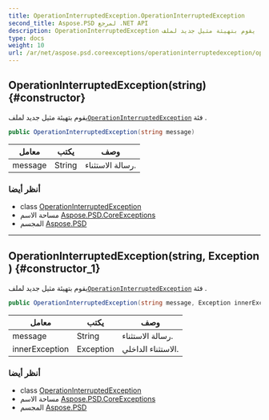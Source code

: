 ```yaml
---
title: OperationInterruptedException.OperationInterruptedException
second_title: Aspose.PSD لمرجع .NET API
description: OperationInterruptedException البناء. يقوم بتهيئة مثيل جديد لملفOperationInterruptedException فئة .
type: docs
weight: 10
url: /ar/net/aspose.psd.coreexceptions/operationinterruptedexception/operationinterruptedexception/
---
```

## OperationInterruptedException(string) {#constructor}

يقوم بتهيئة مثيل جديد لملف[`OperationInterruptedException`](../) فئة .

```csharp
public OperationInterruptedException(string message)
```

| معامل | يكتب | وصف |
| --- | --- | --- |
| message | String | رسالة الاستثناء. |

### أنظر أيضا

* class [OperationInterruptedException](../)
* مساحة الاسم [Aspose.PSD.CoreExceptions](../../operationinterruptedexception/)
* المجسم [Aspose.PSD](../../../)

---

## OperationInterruptedException(string, Exception) {#constructor_1}

يقوم بتهيئة مثيل جديد لملف[`OperationInterruptedException`](../) فئة .

```csharp
public OperationInterruptedException(string message, Exception innerException)
```

| معامل | يكتب | وصف |
| --- | --- | --- |
| message | String | رسالة الاستثناء. |
| innerException | Exception | الاستثناء الداخلي. |

### أنظر أيضا

* class [OperationInterruptedException](../)
* مساحة الاسم [Aspose.PSD.CoreExceptions](../../operationinterruptedexception/)
* المجسم [Aspose.PSD](../../../)


